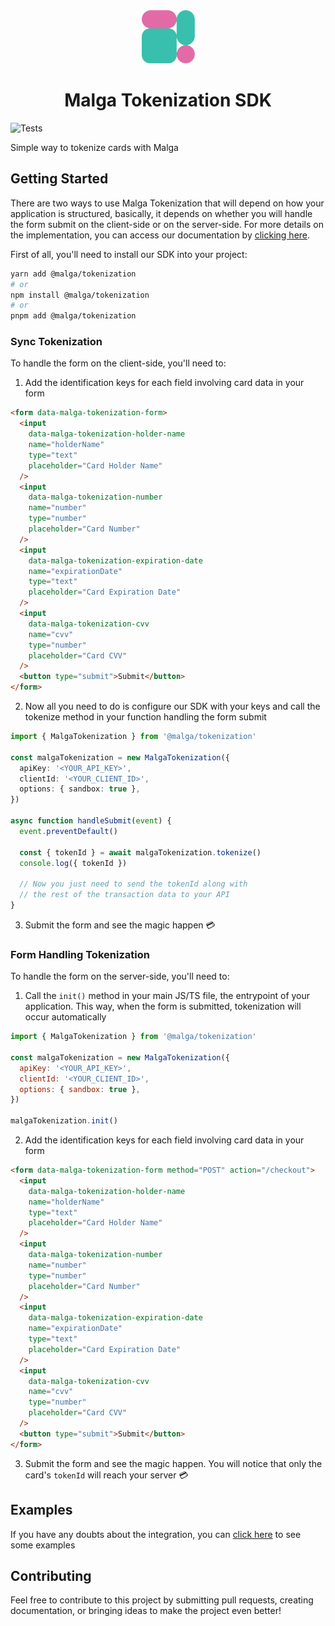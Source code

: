 <div align="center">
  <picture>
    <img alt="Malga" src="docs/assets/malga.png" width="85" />
  </picture>
  <h1>Malga Tokenization SDK</h1>
</div>

![Tests](https://github.com/plughacker/malga-tokenization/actions/workflows/tests.yml/badge.svg)

Simple way to tokenize cards with Malga

## Getting Started

There are two ways to use Malga Tokenization that will depend on how your application is structured,
basically, it depends on whether you will handle the form submit on the client-side or on the server-side.
For more details on the implementation, you can access our documentation by [clicking here](https://docs.malga.io/docs/sdks/tokenization/intro).

First of all, you'll need to install our SDK into your project:

```bash
yarn add @malga/tokenization
# or
npm install @malga/tokenization
# or
pnpm add @malga/tokenization
```

### Sync Tokenization

To handle the form on the client-side, you'll need to:

1. Add the identification keys for each field involving card data in your form

```html
<form data-malga-tokenization-form>
  <input
    data-malga-tokenization-holder-name
    name="holderName"
    type="text"
    placeholder="Card Holder Name"
  />
  <input
    data-malga-tokenization-number
    name="number"
    type="number"
    placeholder="Card Number"
  />
  <input
    data-malga-tokenization-expiration-date
    name="expirationDate"
    type="text"
    placeholder="Card Expiration Date"
  />
  <input
    data-malga-tokenization-cvv
    name="cvv"
    type="number"
    placeholder="Card CVV"
  />
  <button type="submit">Submit</button>
</form>
```

2. Now all you need to do is configure our SDK with your keys and call the tokenize method in your function handling the form submit

```ts
import { MalgaTokenization } from '@malga/tokenization'

const malgaTokenization = new MalgaTokenization({
  apiKey: '<YOUR_API_KEY>',
  clientId: '<YOUR_CLIENT_ID>',
  options: { sandbox: true },
})

async function handleSubmit(event) {
  event.preventDefault()

  const { tokenId } = await malgaTokenization.tokenize()
  console.log({ tokenId })

  // Now you just need to send the tokenId along with
  // the rest of the transaction data to your API
}
```

3. Submit the form and see the magic happen 💳

### Form Handling Tokenization

To handle the form on the server-side, you'll need to:

1. Call the `init()` method in your main JS/TS file, the entrypoint of your application. This way, when the form is submitted, tokenization will occur automatically

```js
import { MalgaTokenization } from '@malga/tokenization'

const malgaTokenization = new MalgaTokenization({
  apiKey: '<YOUR_API_KEY>',
  clientId: '<YOUR_CLIENT_ID>',
  options: { sandbox: true },
})

malgaTokenization.init()
```

2. Add the identification keys for each field involving card data in your form

```html
<form data-malga-tokenization-form method="POST" action="/checkout">
  <input
    data-malga-tokenization-holder-name
    name="holderName"
    type="text"
    placeholder="Card Holder Name"
  />
  <input
    data-malga-tokenization-number
    name="number"
    type="number"
    placeholder="Card Number"
  />
  <input
    data-malga-tokenization-expiration-date
    name="expirationDate"
    type="text"
    placeholder="Card Expiration Date"
  />
  <input
    data-malga-tokenization-cvv
    name="cvv"
    type="number"
    placeholder="Card CVV"
  />
  <button type="submit">Submit</button>
</form>
```

3. Submit the form and see the magic happen. You will notice that only the card's `tokenId` will reach your server 💳

## Examples

If you have any doubts about the integration, you can [click here](https://github.com/plughacker/malga-tokenization/tree/main/examples) to see some examples

## Contributing

Feel free to contribute to this project by submitting pull requests, creating documentation, or bringing ideas to make the project even better!
